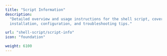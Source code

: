 ```yaml
---
title: "Script Information"
description:
  "Detailed overview and usage instructions for the shell script, covering\
  installation, configuration, and troubleshooting tips."

url: "shell-script/script-info"
icon: "foundation"

weight: 6100
---
```

